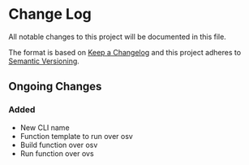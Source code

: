 # Change Log
All notable changes to this project will be documented in this file.

The format is based on [Keep a Changelog](http://keepachangelog.com/)
and this project adheres to [Semantic Versioning](http://semver.org/).

## Ongoing Changes
### Added
- New CLI name
- Function template to run over osv
- Build function over osv
- Run function over ovs
